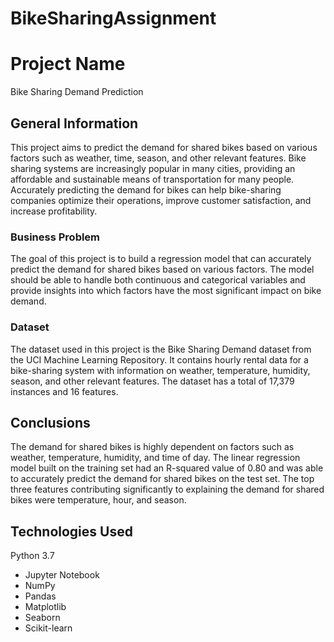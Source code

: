# BikeSharingAssignment
# Project Name
Bike Sharing Demand Prediction

## General Information
This project aims to predict the demand for shared bikes based on various factors such as weather, time, season, and other relevant features. Bike sharing systems are increasingly popular in many cities, providing an affordable and sustainable means of transportation for many people. Accurately predicting the demand for bikes can help bike-sharing companies optimize their operations, improve customer satisfaction, and increase profitability.

### Business Problem
The goal of this project is to build a regression model that can accurately predict the demand for shared bikes based on various factors. The model should be able to handle both continuous and categorical variables and provide insights into which factors have the most significant impact on bike demand.

### Dataset
The dataset used in this project is the Bike Sharing Demand dataset from the UCI Machine Learning Repository. It contains hourly rental data for a bike-sharing system with information on weather, temperature, humidity, season, and other relevant features. The dataset has a total of 17,379 instances and 16 features.

## Conclusions
The demand for shared bikes is highly dependent on factors such as weather, temperature, humidity, and time of day.
The linear regression model built on the training set had an R-squared value of 0.80 and was able to accurately predict the demand for shared bikes on the test set.
The top three features contributing significantly to explaining the demand for shared bikes were temperature, hour, and season.
## Technologies Used
Python 3.7
- Jupyter Notebook
- NumPy
- Pandas
- Matplotlib
- Seaborn
- Scikit-learn
